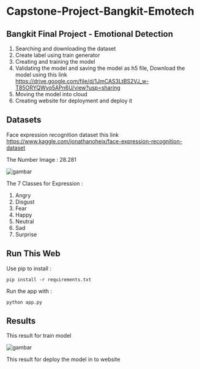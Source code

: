 # Capstone-Project-Bangkit-Emotech

<h2> Bangkit Final Project - Emotional Detection </h2>

1. Searching and downloading the dataset
2. Create label using train generator
3. Creating and training the model
4. Validating the model and saving the model as h5 file, Download the model using this link https://drive.google.com/file/d/1JmCAS3LtBS2VJ_w-T85ORYQWyq5APn6U/view?usp=sharing
5. Moving the model into cloud
6. Creating website for deployment and deploy it


<h2> Datasets </h2>

Face expression recognition dataset this link https://www.kaggle.com/jonathanoheix/face-expression-recognition-dataset

The Number Image : 28.281

![gambar](https://user-images.githubusercontent.com/49988430/121379630-68fe1680-c96e-11eb-9fd1-b2656014e59c.png)

The 7 Classes for Expression :

1. Angry
2. Disgust
3. Fear
4. Happy
5. Neutral
6. Sad
7. Surprise


<h2> Run This Web </h2>

Use pip to install :

`pip install -r requirements.txt`

Run the app with :

`python app.py`


<h2> Results </h2>

This result for train model

![gambar](https://user-images.githubusercontent.com/49988430/121384413-71f0e700-c972-11eb-8c52-86a2e46448bc.png)

This result for deploy the model in to website
